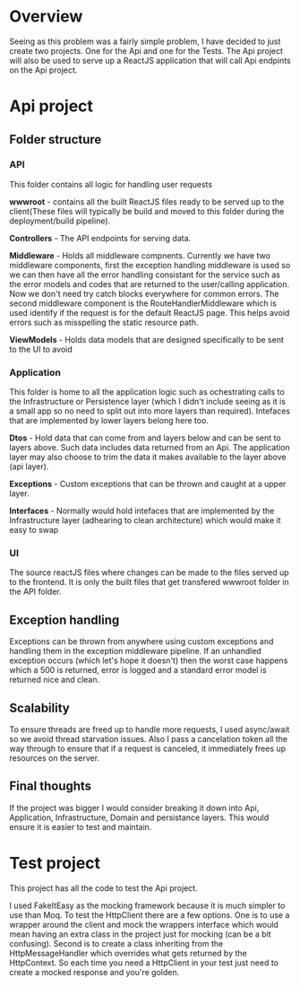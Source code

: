 # Overview

Seeing as this problem was a fairly simple problem, I have decided to just create two projects. One for the Api and one for the Tests.
The Api project will also be used to serve up a ReactJS application that will call Api endpints on the Api project. 

# Api project

## Folder structure

### API
This folder contains all logic for handling user requests<br>

**wwwroot** - contains all the built ReactJS files ready to be served up to the client(These files will typically be build and moved to this folder during the deployment/build pipeline).

**Controllers** - The API endpoints for serving data.

**Middleware** - Holds all middleware compnents. Currently we have two middleware components, first the exception handling middleware is used so we can then have all the error handling consistant for the service such as the error models and codes that are returned to the user/calling application. Now we don't need try catch blocks everywhere for common errors. The second middleware component is the RouteHandlerMiddleware which is used identify if the request is for the default ReactJS page. This helps avoid errors such as misspelling the static resource path.

**ViewModels** - Holds data models that are designed specifically to be sent to the UI to avoid

### Application
This folder is home to all the application logic such as ochestrating calls to the Infrastructure or Persistence layer (which I didn't include seeing as it is a small app so no need to split out into more layers than required). Intefaces that are implemented by lower layers belong here too.

**Dtos** - Hold data that can come from and layers below and can be sent to layers above. Such data includes data returned from an Api. The application layer may also choose to trim the data it makes available to the layer above (api layer). 

**Exceptions** - Custom exceptions that can be thrown and caught at a upper layer.

**Interfaces** - Normally would hold intefaces that are implemented by the Infrastructure layer (adhearing to clean architecture) which would make it easy to swap

### UI
The source reactJS files where changes can be made to the files served up to the frontend. It is only the built files that get transfered wwwroot folder in the API folder.

## Exception handling
Exceptions can be thrown from anywhere using custom exceptions and handling them in the exception middleware pipeline. If an unhandled exception occurs (which let's hope it doesn't) then the worst case happens which a 500 is returned, error is logged and a standard error model is returned nice and clean.

## Scalability
To ensure threads are freed up to handle more requests, I used async/await so we avoid thread starvation issues. Also I pass a cancelation token all the way through to ensure that if a request is canceled, it immediately frees up resources on the server.


## Final thoughts

If the project was bigger I would consider breaking it down into Api, Application, Infrastructure, Domain and persistance layers. This would ensure it is easier to test and maintain.


# Test project

This project has all the code to test the Api project.

I used FakeItEasy as the mocking framework because it is much simpler to use than Moq. 
To test the HttpClient there are a few options. One is to use a wrapper around the client and mock the wrappers interface which would mean having an extra class in the project just for mocking (can be a bit confusing). Second is to create a class inheriting from the HttpMessageHandler which overrides what gets returned by the HttpContext. So each time you need a HttpClient in your test just need to create a mocked response and you're golden. 